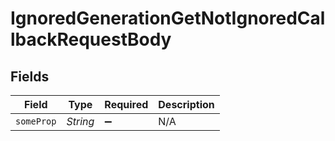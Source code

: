 # IgnoredGenerationGetNotIgnoredCallbackRequestBody


## Fields

| Field              | Type               | Required           | Description        |
| ------------------ | ------------------ | ------------------ | ------------------ |
| `someProp`         | *String*           | :heavy_minus_sign: | N/A                |